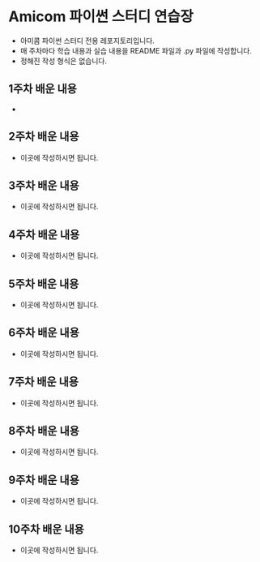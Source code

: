 # Amicom 파이썬 스터디 연습장

- 아미콤 파이썬 스터디 전용 레포지토리입니다.
- 매 주차마다 학습 내용과 실습 내용을 README 파일과 .py 파일에 작성합니다.
- 정해진 작성 형식은 없습니다.

## 1주차 배운 내용
- 

## 2주차 배운 내용
- 이곳에 작성하시면 됩니다.

## 3주차 배운 내용
- 이곳에 작성하시면 됩니다.

## 4주차 배운 내용
- 이곳에 작성하시면 됩니다.

## 5주차 배운 내용
- 이곳에 작성하시면 됩니다.

## 6주차 배운 내용
- 이곳에 작성하시면 됩니다.

## 7주차 배운 내용
- 이곳에 작성하시면 됩니다.

## 8주차 배운 내용
- 이곳에 작성하시면 됩니다.

## 9주차 배운 내용
- 이곳에 작성하시면 됩니다.

## 10주차 배운 내용
- 이곳에 작성하시면 됩니다.